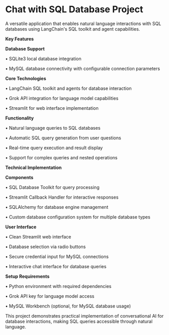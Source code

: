 # Chat with SQL Database Project

A versatile application that enables natural language interactions with SQL databases using LangChain's SQL toolkit and agent capabilities.

**Key Features**


**Database Support**

• SQLite3 local database integration

• MySQL database connectivity with configurable connection parameters


**Core Technologies**

• LangChain SQL toolkit and agents for database interaction

• Grok API integration for language model capabilities

• Streamlit for web interface implementation


**Functionality**

• Natural language queries to SQL databases

• Automatic SQL query generation from user questions

• Real-time query execution and result display

• Support for complex queries and nested operations


**Technical Implementation**

**Components**

• SQL Database Toolkit for query processing

• Streamlit Callback Handler for interactive responses

• SQLAlchemy for database engine management

• Custom database configuration system for multiple database types


**User Interface**

• Clean Streamlit web interface

• Database selection via radio buttons

• Secure credential input for MySQL connections

• Interactive chat interface for database queries


**Setup Requirements**

• Python environment with required dependencies

• Grok API key for language model access

• MySQL Workbench (optional, for MySQL database usage)

This project demonstrates practical implementation of conversational AI for database interactions, making SQL queries accessible through natural language.
